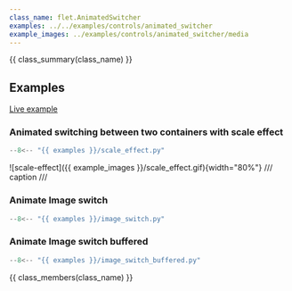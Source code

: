 ```yaml
---
class_name: flet.AnimatedSwitcher
examples: ../../examples/controls/animated_switcher
example_images: ../examples/controls/animated_switcher/media
---
```


{{ class_summary(class_name) }}

## Examples

[Live example](https://flet-controls-gallery.fly.dev/animations/animated_switcher)

### Animated switching between two containers with scale effect

```python
--8<-- "{{ examples }}/scale_effect.py"
```

![scale-effect]({{ example_images }}/scale_effect.gif){width="80%"}
/// caption
///

### Animate Image switch

```python
--8<-- "{{ examples }}/image_switch.py"
```

### Animate Image switch buffered

```python
--8<-- "{{ examples }}/image_switch_buffered.py"
```

{{ class_members(class_name) }}

